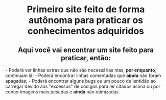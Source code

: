 <h1 align="center">Primeiro site feito de forma autônoma para praticar os conhecimentos adquiridos</h1>

<h2 align="center">Aqui você vai encontrar um site feito para praticar, então:</h2>
- Poderá ver linhas extras que não são necessárias mas, <strong>por enquanto</strong>, continuam lá;
- Poderá encontrar linhas comentadas que <strong>ainda</strong> não foram apagadas;
- Poderá encontrar alguns bugs ou um pouco de lentidão ao carregar devido aos "excessos" de códigos para ler citados acima ou por conter imagens mais pesadas e <strong>ainda</strong> não otimizadas.
